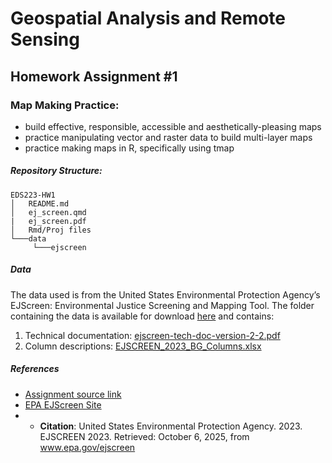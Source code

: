 # Geospatial Analysis and Remote Sensing
## Homework Assignment #1
### Map Making Practice:
- build effective, responsible, accessible and aesthetically-pleasing maps
- practice manipulating vector and raster data to build multi-layer maps
- practice making maps in R, specifically using tmap
##### Repository Structure:
```
EDS223-HW1
│   README.md
│   ej_screen.qmd
|   ej_screen.pdf
│   Rmd/Proj files
└───data
     └───ejscreen
```
##### Data
The data used is from the United States Environmental Protection Agency’s EJScreen: Environmental Justice Screening and Mapping Tool. The folder containing the data is available for download [here](https://drive.google.com/file/d/1nG6Nj1bXfzQFOVMO8Km3eNy4SWu1YcIQ/view?usp=sharing) and contains:
1. Technical documentation: [ejscreen-tech-doc-version-2-2.pdf]("ejscreen-tech-doc-version-2-2.pdf")
2. Column descriptions: [EJSCREEN_2023_BG_Columns.xlsx]("data/EJSCREEN_2023_BG_Columns.xlsx")

##### References
- [Assignment source link](https://github.com/EDS-223-Geospatial/EDS-223-Geospatial.github.io/blob/main/assignments/HW1.qmd)
- [EPA EJScreen Site](https://19january2021snapshot.epa.gov/ejscreen_.html)
- - **Citation**: United States Environmental Protection Agency. 2023. EJSCREEN 2023. Retrieved: October 6, 2025, from www.epa.gov/ejscreen
